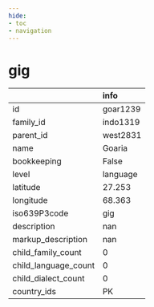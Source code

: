 ```yaml
---
hide:
- toc
- navigation
---
```

# gig
|                      | info     |
|:---------------------|:---------|
| id                   | goar1239 |
| family_id            | indo1319 |
| parent_id            | west2831 |
| name                 | Goaria   |
| bookkeeping          | False    |
| level                | language |
| latitude             | 27.253   |
| longitude            | 68.363   |
| iso639P3code         | gig      |
| description          | nan      |
| markup_description   | nan      |
| child_family_count   | 0        |
| child_language_count | 0        |
| child_dialect_count  | 0        |
| country_ids          | PK       |
